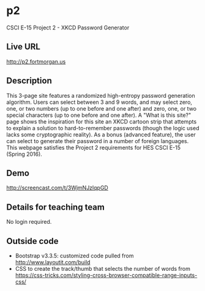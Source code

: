 # p2
CSCI E-15 Project 2 - XKCD Password Generator

## Live URL
<http://p2.fortmorgan.us>

## Description
This 3-page site features a randomized high-entropy password generation algorithm. Users can select between 3 and 9 words, and may select zero, one, or two numbers (up to one before and one after) and zero, one, or two special characters (up to one before and one after).  A "What is this site?" page shows the inspiration for this site an XKCD cartoon strip that attempts to explain a solution to hard-to-remember passwords (though the logic used lacks some cryptographic reality). As a bonus (advanced feature), the user can select to generate their password in a number of foreign languages. This webpage satisfies the Project 2 requirements for HES CSCI E-15 (Spring 2016).

## Demo
<http://screencast.com/t/3WjmNJzlqpGD>

## Details for teaching team
No login required.

## Outside code

* Bootstrap v3.3.5: customized code pulled from http://www.layoutit.com/build
* CSS to create the track/thumb that selects the number of words from https://css-tricks.com/styling-cross-browser-compatible-range-inputs-css/

